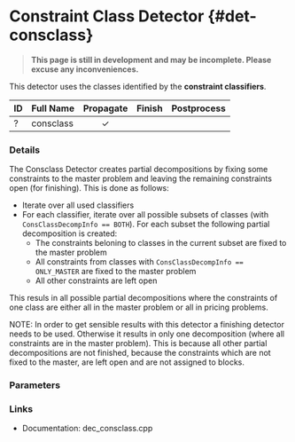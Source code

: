 # Constraint Class Detector {#det-consclass}
> **This page is still in development and may be incomplete. Please excuse any inconveniences.**

This detector uses the classes identified by the **constraint classifiers**.

| ID |          Full Name          | Propagate | Finish | Postprocess |
|----|-----------------------------|:---------:|:------:|:-----------:|
| ?  | consclass                   | ✓ |   |   |


### Details
The Consclass Detector creates partial decompositions by fixing some constraints to the master problem and leaving the remaining constraints open (for finishing). This is done as follows:
 * Iterate over all used classifiers
 * For each classifier, iterate over all possible subsets of classes (with `ConsClassDecompInfo == BOTH`). For each subset the following partial decomposition is created:
   * The constraints beloning to classes in the current subset are fixed to the master problem
   * All constraints from classes with `ConsClassDecompInfo == ONLY_MASTER` are fixed to the master problem
   * All other constraints are left open

This resuls in all possible partial decompositions where the constraints of one class are either all in the master problem or all in pricing problems.

NOTE: In order to get sensible results with this detector a finishing detector needs to be used. Otherwise it results in only one decomposition (where all constraints are in the master problem). This is because all other partial decompositions are not finished, because the constraints which are not fixed to the master, are left open and are not assigned to blocks.

### Parameters

### Links
 * Documentation: dec_consclass.cpp
